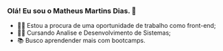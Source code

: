 ### Olá! Eu sou o Matheus Martins Dias. 👋

- 👨‍💻 Estou a procura de uma oportunidade de trabalho como front-end;
- 👨‍🎓 Cursando Analise e Desenvolvimento de Sistemas;
- 📚 Busco aprendender mais com bootcamps.
